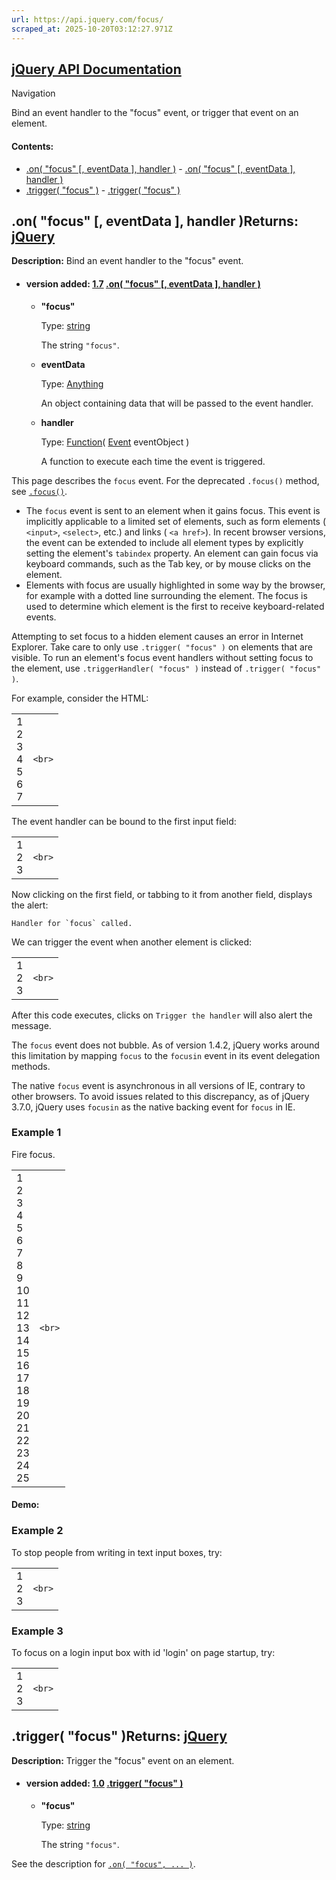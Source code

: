 ```yaml
---
url: https://api.jquery.com/focus/
scraped_at: 2025-10-20T03:12:27.971Z
---
```


## [jQuery API Documentation](https://jquery.com/ "jQuery API Documentation")

Navigation

Bind an event handler to the "focus" event, or trigger that event on an element.

#### Contents:

- [.on( "focus" \[, eventData \], handler )](https://api.jquery.com/focus/#on1)  - [.on( "focus" \[, eventData \], handler )](https://api.jquery.com/focus/#on-%22focus%22-eventData-handler)
- [.trigger( "focus" )](https://api.jquery.com/focus/#trigger2)  - [.trigger( "focus" )](https://api.jquery.com/focus/#trigger-%22focus%22)

## .on( "focus" \[, eventData \], handler )Returns: [jQuery](http://api.jquery.com/Types/\#jQuery)

**Description:** Bind an event handler to the "focus" event.

- #### version added: [1.7](https://api.jquery.com/category/version/1.7/) [.on( "focus" \[, eventData \], handler )](https://api.jquery.com/focus/\#on-%22focus%22-eventData-handler)

  - **"focus"**

    Type: [string](http://api.jquery.com/Types/#string)

    The string `"focus"`.

  - **eventData**

    Type: [Anything](http://api.jquery.com/Types/#Anything)

    An object containing data that will be passed to the event handler.

  - **handler**

    Type: [Function](http://api.jquery.com/Types/#Function)( [Event](http://api.jquery.com/Types/#Event) eventObject )

    A function to execute each time the event is triggered.

This page describes the `focus` event. For the deprecated `.focus()` method, see [`.focus()`](https://api.jquery.com/focus-shorthand/).

- The `focus` event is sent to an element when it gains focus. This event is implicitly applicable to a limited set of elements, such as form elements ( `<input>`, `<select>`, etc.) and links ( `<a href>`). In recent browser versions, the event can be extended to include all element types by explicitly setting the element's `tabindex` property. An element can gain focus via keyboard commands, such as the Tab key, or by mouse clicks on the element.
- Elements with focus are usually highlighted in some way by the browser, for example with a dotted line surrounding the element. The focus is used to determine which element is the first to receive keyboard-related events.

Attempting to set focus to a hidden element causes an error in Internet Explorer. Take care to only use `.trigger( "focus" )` on elements that are visible. To run an element's focus event handlers without setting focus to the element, use `.triggerHandler( "focus" )` instead of `.trigger( "focus" )`.

For example, consider the HTML:

|     |     |
| --- | --- |
| 1<br>2<br>3<br>4<br>5<br>6<br>7 | ```<br>``` |

The event handler can be bound to the first input field:

|     |     |
| --- | --- |
| 1<br>2<br>3 | ```<br>``` |

Now clicking on the first field, or tabbing to it from another field, displays the alert:

``Handler for `focus` called.``

We can trigger the event when another element is clicked:

|     |     |
| --- | --- |
| 1<br>2<br>3 | ```<br>``` |

After this code executes, clicks on `Trigger the handler` will also alert the message.

The `focus` event does not bubble. As of version 1.4.2, jQuery works around this limitation by mapping `focus` to the `focusin` event in its event delegation methods.

The native `focus` event is asynchronous in all versions of IE, contrary to other browsers. To avoid issues related to this discrepancy, as of jQuery 3.7.0, jQuery uses `focusin` as the native backing event for `focus` in IE.

### Example 1

Fire focus.

|     |     |
| --- | --- |
| 1<br>2<br>3<br>4<br>5<br>6<br>7<br>8<br>9<br>10<br>11<br>12<br>13<br>14<br>15<br>16<br>17<br>18<br>19<br>20<br>21<br>22<br>23<br>24<br>25 | ```<br>``` |

#### Demo:

### Example 2

To stop people from writing in text input boxes, try:

|     |     |
| --- | --- |
| 1<br>2<br>3 | ```<br>``` |

### Example 3

To focus on a login input box with id 'login' on page startup, try:

|     |     |
| --- | --- |
| 1<br>2<br>3 | ```<br>``` |

## .trigger( "focus" )Returns: [jQuery](http://api.jquery.com/Types/\#jQuery)

**Description:** Trigger the "focus" event on an element.

- #### version added: [1.0](https://api.jquery.com/category/version/1.0/) [.trigger( "focus" )](https://api.jquery.com/focus/\#trigger-%22focus%22)

  - **"focus"**

    Type: [string](http://api.jquery.com/Types/#string)

    The string `"focus"`.

See the description for [`.on( "focus", ... )`](https://api.jquery.com/focus/#on1).